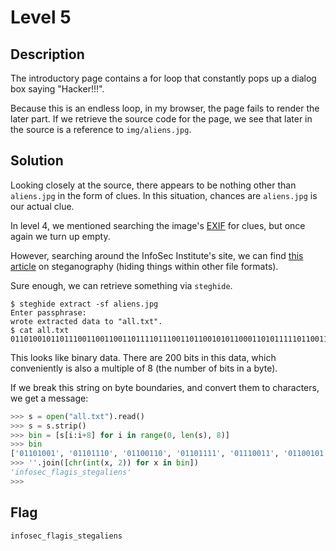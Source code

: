 # Level 5

## Description

The introductory page contains a for loop that constantly pops up a dialog box saying "Hacker!!!".

Because this is an endless loop, in my browser, the page fails to render the later part.  If we retrieve the source code for the page, we see that later in the source is a reference to `img/aliens.jpg`.

## Solution

Looking closely at the source, there appears to be nothing other than `aliens.jpg` in the form of clues.  In this situation, chances are `aliens.jpg` is our actual clue.

In level 4, we mentioned searching the image's [EXIF](http://en.wikipedia.org/wiki/Exchangeable_image_file_format) for clues, but once again we turn up empty.

However, searching around the InfoSec Institute's site, we can find [this article](http://resources.infosecinstitute.com/steganalysis-x-ray-vision-hidden-data/) on steganography (hiding things within other file formats).

Sure enough, we can retrieve something via `steghide`.

```shell
$ steghide extract -sf aliens.jpg
Enter passphrase:
wrote extracted data to "all.txt".
$ cat all.txt
01101001011011100110011001101111011100110110010101100011010111110110011001101100011000010110011101101001011100110101111101110011011101000110010101100111011000010110110001101001011001010110111001110011
```

This looks like binary data.  There are 200 bits in this data, which conveniently is also a multiple of 8 (the number of bits in a byte).

If we break this string on byte boundaries, and convert them to characters, we get a message:

```python
>>> s = open("all.txt").read()
>>> s = s.strip()
>>> bin = [s[i:i+8] for i in range(0, len(s), 8)]
>>> bin
['01101001', '01101110', '01100110', '01101111', '01110011', '01100101', '01100011', '01011111', '01100110', '01101100', '01100001', '01100111', '01101001', '01110011', '01011111', '01110011', '01110100', '01100101', '01100111', '01100001', '01101100', '01101001', '01100101', '01101110', '01110011']
>>> ''.join([chr(int(x, 2)) for x in bin])
'infosec_flagis_stegaliens'
>>>
```

## Flag

`infosec_flagis_stegaliens`
